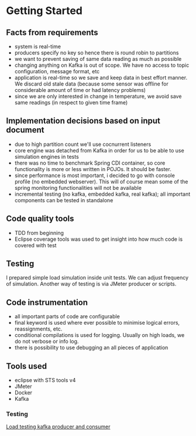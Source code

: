 # Getting Started

## Facts from requirements

- system is real-time
- producers specify no key so hence there is round robin to partitions
- we want to prevent saving of same data reading as much as possible
- changing anything on Kafka is out of scope. We have no access to topic configuration, message format, etc
- application is real-time so we save and keep data in best effort manner. We discard old stale data (because some sensor was offline for considerable amount of time or had latency problems)
- since we are only interested in change in temperature, we avoid save same readings (in respect to given time frame)

## Implementation decisions based on input document

- due to high partition count we'll use cocnurrent listeners
- core engine was detached from Kafka in order for us to be able to use simulation engines in tests
- there was no time to benchmark Spring CDI container, so core functionality is more or less written in POJOs. It should be faster.
- since performance is most important, i decided to go with console profile (no embedded webserver). This will of course mean some of the spring monitoring functionalities will not be available
- incremental testing (no kafka, embedded kafka, real kafka); all important components can be tested in standalone

## Code quality tools

- TDD from beginning
- Eclipse coverage tools was used to get insight into how much code is covered with test

## Testing

I prepared simple load simulation inside unit tests. We can adjust frequency of simulation. Another way of testing is via JMeter producer or scripts.

## Code instrumentation

- all important parts of code are configurable
- final keyword is used where ever possible to minimise logical errors, reassignments, etc.
- conditional compilations is used for logging. Usually on high loads, we do not verbose or info log.
- there is possibility to use debugging an all pieces of application

## Tools used

- eclipse with STS tools v4
- JMeter
- Docker
- Kafka 

### Testing

[Load testing kafka producer and consumer](https://www.blazemeter.com/blog/kafka-testing)
